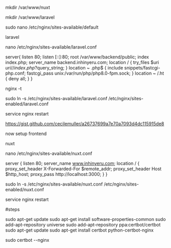 
mkdir /var/www/nuxt

mkdir /var/www/laravel

sudo nano /etc/nginx/sites-available/default

laravel

nano /etc/nginx/sites-available/laravel.conf 

server{
    listen 80;
    listen [::]:80;
    root /var/www/backend/public;
    index index.php;
    server_name  backend.inhinyeru.com;
    location / {
        try_files $uri $uri/ /index.php?$query_string;
    }
    location ~ \.php$ {
        include snippets/fastcgi-php.conf;
        fastcgi_pass unix:/var/run/php/php8.0-fpm.sock;
    }
    location ~ /\.ht {
        deny all;
    }
}

nginx -t

sudo ln -s /etc/nginx/sites-available/laravel.conf /etc/nginx/sites-enabled/laravel.conf

service nginx restart


https://gist.github.com/cecilemuller/a26737699a7e70a7093d4dc115915de8

now setup frontend


nuxt

nano /etc/nginx/sites-available/nuxt.conf 


server {
    listen 80;
    server_name  www.inhinyeru.com;
    location / {
        proxy_set_header   X-Forwarded-For $remote_addr;
        proxy_set_header   Host $http_host;
        proxy_pass         http://localhost:3000;
    }
}

sudo ln -s /etc/nginx/sites-available/nuxt.conf /etc/nginx/sites-enabled/nuxt.conf

service nginx restart


#steps


sudo apt-get update
sudo apt-get install software-properties-common
sudo add-apt-repository universe
sudo add-apt-repository ppa:certbot/certbot
sudo apt-get update
sudo apt-get install certbot python-certbot-nginx

sudo certbot --nginx



